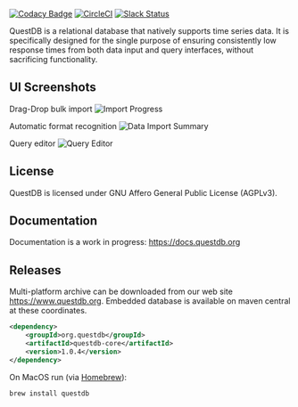 [![Codacy Badge](https://api.codacy.com/project/badge/grade/83c6250bd9fc45a98c12c191af710754)](https://www.codacy.com/app/bluestreak/nfsdb)
[![CircleCI](https://circleci.com/gh/bluestreak01/questdb.svg?style=svg)](https://circleci.com/gh/bluestreak01/questdb)
[![Slack Status](https://serieux-saucisson-79115.herokuapp.com/badge.svg)](https://serieux-saucisson-79115.herokuapp.com/)

QuestDB is a relational database that natively supports time series data. It is specifically designed for the single purpose of ensuring consistently low response times from both data input and query interfaces, without sacrificing functionality.

## UI Screenshots


Drag-Drop bulk import
![Import Progress](https://cloud.githubusercontent.com/assets/7276403/16665958/70eecec8-447d-11e6-8e78-1437c9c15db5.png)


Automatic format recognition 
![Data Import Summary](https://cloud.githubusercontent.com/assets/7276403/16666673/ae88722c-4480-11e6-96d3-cd309475ca9d.png)


Query editor
![Query Editor](https://cloud.githubusercontent.com/assets/7276403/16667611/5339f3fa-4485-11e6-89d3-e2c92c440bd6.png "Query Editor")

## License

QuestDB is licensed under GNU Affero General Public License (AGPLv3).

## Documentation

Documentation is a work in progress: https://docs.questdb.org

## Releases

Multi-platform archive can be downloaded from our web site https://www.questdb.org. Embedded database is available on maven central at these coordinates.

```xml
<dependency>
    <groupId>org.questdb</groupId>
    <artifactId>questdb-core</artifactId>
    <version>1.0.4</version>
</dependency>
```

On MacOS run (via [Homebrew](https://brew.sh/)):
```
brew install questdb
```
